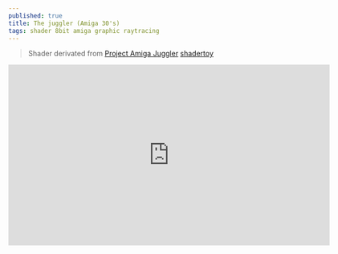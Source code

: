 ```yaml
---
published: true
title: The juggler (Amiga 30's)
tags: shader 8bit amiga graphic raytracing
---
```

> Shader derivated from [Project Amiga Juggler](https://meatfighter.com/juggler/) [shadertoy](https://www.shadertoy.com/view/llXSWr)

<iframe width="640" height="360" frameborder="0" src="https://www.shadertoy.com/embed/llXSWr?gui=true&t=10&paused=true&muted=false" allowfullscreen></iframe>
